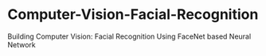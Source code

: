 # Computer-Vision-Facial-Recognition
Building Computer Vision: Facial Recognition Using FaceNet based Neural Network

